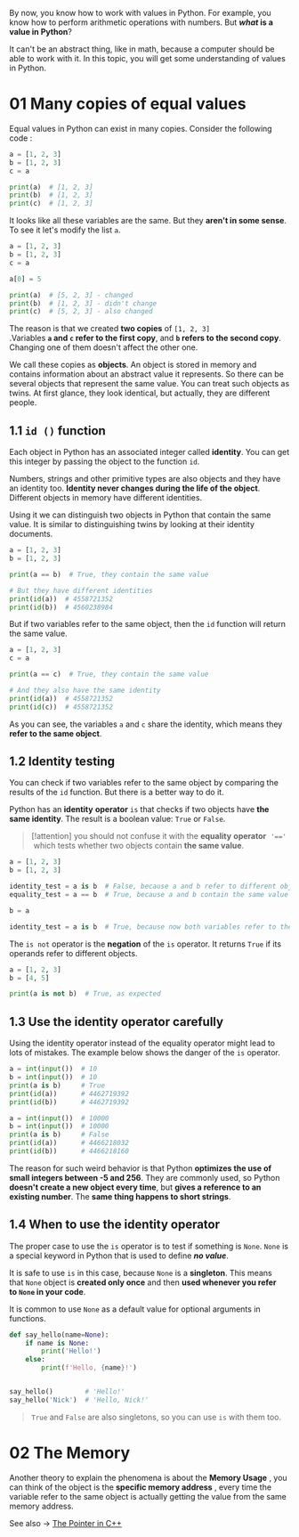 By now, you know how to work with values in Python. For example, you know how to perform arithmetic operations with numbers. But **_what_ is a value in Python**? 

It can't be an abstract thing, like in math, because a computer should be able to work with it. In this topic, you will get some understanding of values in Python.

# 01 Many copies of equal values

Equal values in Python can exist in many copies. Consider the following code :

```python
a = [1, 2, 3]
b = [1, 2, 3]
c = a

print(a)  # [1, 2, 3]
print(b)  # [1, 2, 3]
print(c)  # [1, 2, 3]
```

It looks like all these variables are the same. But they **aren't in some sense**. To see it let's modify the list `a`.

```python
a = [1, 2, 3]
b = [1, 2, 3]
c = a

a[0] = 5

print(a)  # [5, 2, 3] - changed
print(b)  # [1, 2, 3] - didn't change
print(c)  # [5, 2, 3] - also changed
```

The reason is that we created **two copies** of `[1, 2, 3]` .Variables **`a` and `c` refer to the first copy**, and **`b` refers to the second copy**. Changing one of them doesn't affect the other one.

We call these copies as **objects**. An object is stored in memory and contains information about an abstract value it represents. So there can be several objects that represent the same value. You can treat such objects as twins. At first glance, they look identical, but actually, they are different people.

## 1.1 `id ()` function

Each object in Python has an associated integer called **identity**. You can get this integer by passing the object to the function `id`. 

Numbers, strings and other primitive types are also objects and they have an identity too. **Identity never changes during the life of the object**. Different objects in memory have different identities.

Using it we can distinguish two objects in Python that contain the same value. It is similar to distinguishing twins by looking at their identity documents.

```python
a = [1, 2, 3]
b = [1, 2, 3]

print(a == b)  # True, they contain the same value

# But they have different identities
print(id(a))  # 4558721352
print(id(b))  # 4560238984
```

But if two variables refer to the same object, then the `id` function will return the same value.

```python
a = [1, 2, 3]
c = a

print(a == c)  # True, they contain the same value

# And they also have the same identity
print(id(a))  # 4558721352
print(id(c))  # 4558721352
```

As you can see, the variables `a` and `c` share the identity, which means they **refer to the same object**.

## 1.2 Identity testing

You can check if two variables refer to the same object by comparing the results of the `id` function. But there is a better way to do it. 

Python has an **identity** **operator** `is` that checks if two objects have **the same identity**. The result is a boolean value: `True` or `False`. 

> [!attention] 
> you should not confuse it with the **equality** **operator**  `'=='`  which tests whether two objects contain **the same value**.

```python
a = [1, 2, 3]
b = [1, 2, 3]

identity_test = a is b  # False, because a and b refer to different objects in memory
equality_test = a == b  # True, because a and b contain the same value

b = a

identity_test = a is b  # True, because now both variables refer to the same object
```

The `is not` operator is the **negation** of the `is` operator. It returns `True` if its operands refer to different objects.

```python
a = [1, 2, 3]
b = [4, 5]

print(a is not b)  # True, as expected
```

## 1.3 Use the identity operator carefully

Using the identity operator instead of the equality operator might lead to lots of mistakes. The example below shows the danger of the `is` operator.

```python
a = int(input())  # 10
b = int(input())  # 10
print(a is b)     # True
print(id(a))      # 4462719392
print(id(b))      # 4462719392

a = int(input())  # 10000
b = int(input())  # 10000
print(a is b)     # False
print(id(a))      # 4466218032
print(id(b))      # 4466218160
```

The reason for such weird behavior is that Python **optimizes the use of small integers between -5 and 256**. They are commonly used, so Python **doesn't create a new object every time**, but **gives a reference to an existing number**. The **same thing happens to short strings**.

## 1.4 When to use the identity operator

The proper case to use the `is` operator is to test if something is `None`. `None` is a special keyword in Python that is used to define **_no value_**.

It is safe to use `is` in this case, because `None` is a **singleton**. This means that `None` object is **created only once** and then **used whenever you refer to `None` in your code**.

It is common to use `None` as a default value for optional arguments in functions.

```python
def say_hello(name=None):
    if name is None:
        print('Hello!')
    else:
        print(f'Hello, {name}!')


say_hello()        # 'Hello!'
say_hello('Nick')  # 'Hello, Nick!'
```

> `True` and `False` are also singletons, so you can use `is` with them too.

# 02 The Memory

Another theory to explain the phenomena is about the **Memory Usage** , you can think of the object is the **specific memory address** , every time the variable refer to the same object is actually getting the value from the same memory address.

See also -> [The Pointer in C++](09.Pointers.md)

